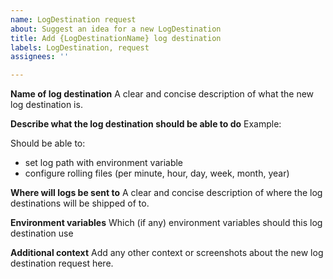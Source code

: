 ```yaml
---
name: LogDestination request
about: Suggest an idea for a new LogDestination
title: Add {LogDestinationName} log destination
labels: LogDestination, request
assignees: ''

---
```


**Name of log destination**
A clear and concise description of what the new log destination is.

**Describe what the log destination should be able to do**
Example:

Should be able to:

- set log path with environment variable
- configure rolling files (per minute, hour, day, week, month, year)

**Where will logs be sent to**
A clear and concise description of where the log destinations will be shipped of to.

**Environment variables**
Which (if any) environment variables should this log destination use

**Additional context**
Add any other context or screenshots about the new log destination request here.

